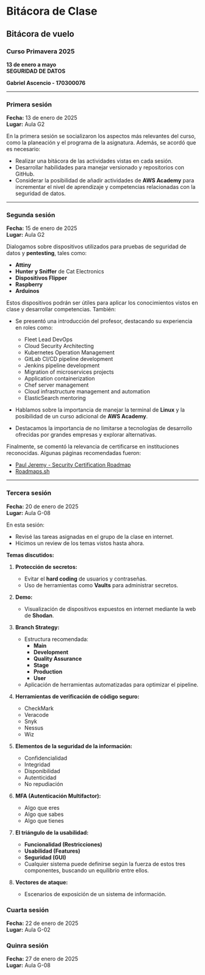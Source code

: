 # Bitácora de Clase

## Bitácora de vuelo

### Curso Primavera 2025
**13 de enero a mayo**  
**SEGURIDAD DE DATOS**

**Gabriel Ascencio - 170300076**

---

### Primera sesión  
**Fecha:** 13 de enero de 2025  
**Lugar:** Aula G2

En la primera sesión se socializaron los aspectos más relevantes del curso, como la planeación y el programa de la asignatura. Además, se acordó que es necesario:

- Realizar una bitácora de las actividades vistas en cada sesión.
- Desarrollar habilidades para manejar versionado y repositorios con GitHub.
- Considerar la posibilidad de añadir actividades de **AWS Academy** para incrementar el nivel de aprendizaje y competencias relacionadas con la seguridad de datos.

---

### Segunda sesión  
**Fecha:** 15 de enero de 2025  
**Lugar:** Aula G2

Dialogamos sobre dispositivos utilizados para pruebas de seguridad de datos y **pentesting**, tales como:

- **Attiny**
- **Hunter y Sniffer** de Cat Electronics
- **Dispositivos Flipper**
- **Raspberry**
- **Arduinos**

Estos dispositivos podrán ser útiles para aplicar los conocimientos vistos en clase y desarrollar competencias. También:

- Se presentó una introducción del profesor, destacando su experiencia en roles como:
  - Fleet Lead DevOps
  - Cloud Security Architecting
  - Kubernetes Operation Management
  - GitLab CI/CD pipeline development
  - Jenkins pipeline development
  - Migration of microservices projects
  - Application containerization
  - Chef server management
  - Cloud infrastructure management and automation
  - ElasticSearch mentoring

- Hablamos sobre la importancia de manejar la terminal de **Linux** y la posibilidad de un curso adicional de **AWS Academy**.
- Destacamos la importancia de no limitarse a tecnologías de desarrollo ofrecidas por grandes empresas y explorar alternativas.

Finalmente, se comentó la relevancia de certificarse en instituciones reconocidas. Algunas páginas recomendadas fueron:

- [Paul Jeremy - Security Certification Roadmap](https://pauljerimy.com/security-certification-roadmap/)
- [Roadmaps.sh](https://roadmap.sh/)

---

### Tercera sesión  
**Fecha:** 20 de enero de 2025  
**Lugar:** Aula G-08

En esta sesión:

- Revisé las tareas asignadas en el grupo de la clase en internet.
- Hicimos un review de los temas vistos hasta ahora.

**Temas discutidos:**

1. **Protección de secretos:**
   - Evitar el **hard coding** de usuarios y contraseñas.
   - Uso de herramientas como **Vaults** para administrar secretos.

2. **Demo:**
   - Visualización de dispositivos expuestos en internet mediante la web de **Shodan**.

3. **Branch Strategy:**
   - Estructura recomendada:
     - **Main**
     - **Development**
     - **Quality Assurance**
     - **Stage**
     - **Production**
     - **User**
   - Aplicación de herramientas automatizadas para optimizar el pipeline.

4. **Herramientas de verificación de código seguro:**
   - CheckMark
   - Veracode
   - Snyk
   - Nessus
   - Wiz

5. **Elementos de la seguridad de la información:**
   - Confidencialidad
   - Integridad
   - Disponibilidad
   - Autenticidad
   - No repudiación

6. **MFA (Autenticación Multifactor):**
   - Algo que eres
   - Algo que sabes
   - Algo que tienes

7. **El triángulo de la usabilidad:**
   - **Funcionalidad (Restricciones)**
   - **Usabilidad (Features)**
   - **Seguridad (GUI)**
   - Cualquier sistema puede definirse según la fuerza de estos tres componentes, buscando un equilibrio entre ellos.

8. **Vectores de ataque:**
   - Escenarios de exposición de un sistema de información.


### Cuarta sesión  
**Fecha:** 22 de enero de 2025  
**Lugar:** Aula G-02




### Quinra sesión  
**Fecha:** 27 de enero de 2025  
**Lugar:** Aula G-08